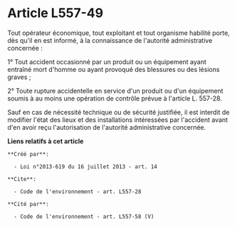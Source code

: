 # Article L557-49

Tout opérateur économique, tout exploitant et tout organisme habilité porte, dès qu'il en est informé, à la connaissance de
l'autorité administrative concernée :

1° Tout accident occasionné par un produit ou un équipement ayant entraîné mort d'homme ou ayant provoqué des blessures ou
des lésions graves ;

2° Toute rupture accidentelle en service d'un produit ou d'un équipement soumis à au moins une opération de contrôle prévue à
l'article L. 557-28.

Sauf en cas de nécessité technique ou de sécurité justifiée, il est interdit de modifier l'état des lieux et des
installations intéressées par l'accident avant d'en avoir reçu l'autorisation de l'autorité administrative concernée.

**Liens relatifs à cet article**

	**Créé par**:

	  - Loi n°2013-619 du 16 juillet 2013 - art. 14

	**Cite**:

	  - Code de l'environnement - art. L557-28

	**Cité par**:

	  - Code de l'environnement - art. L557-58 (V)
